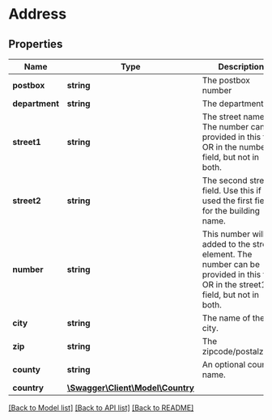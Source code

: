 # Address

## Properties
Name | Type | Description | Notes
------------ | ------------- | ------------- | -------------
**postbox** | **string** | The postbox number | [optional] 
**department** | **string** | The department | [optional] 
**street1** | **string** | The street name. The number can be provided in this fiedl OR in the number field, but not in both. | [optional] 
**street2** | **string** | The second street field. Use this if you used the first field for the building name. | [optional] 
**number** | **string** | This number will be added to the street1 element. The number can be provided in this field OR in the street1 field, but not in both. | [optional] 
**city** | **string** | The name of the city. | [optional] 
**zip** | **string** | The zipcode/postalzone. | [optional] 
**county** | **string** | An optional county name. | [optional] 
**country** | [**\Swagger\Client\Model\Country**](Country.md) |  | 

[[Back to Model list]](../README.md#documentation-for-models) [[Back to API list]](../README.md#documentation-for-api-endpoints) [[Back to README]](../README.md)


